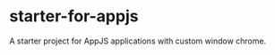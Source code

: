 starter-for-appjs
=================

A starter project for AppJS applications with custom window chrome.